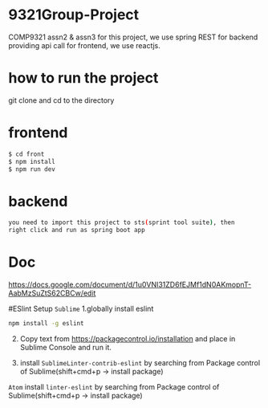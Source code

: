 # 9321Group-Project
COMP9321 assn2 &amp; assn3
for this project, we use spring REST for backend providing api call
for frontend, we use reactjs.
# how to run the project
git clone and cd to the directory
# frontend

```sh
$ cd front
$ npm install
$ npm run dev
```

# backend

```sh
you need to import this project to sts(sprint tool suite), then
right click and run as spring boot app
```

# Doc
https://docs.google.com/document/d/1u0VNI31ZD6fEJMf1dN0AKmopnT-AabMzSuZtS62CBCw/edit

#ESlint Setup
``Sublime``
1.globally install eslint
```sh
npm install -g eslint
```
2. Copy text from https://packagecontrol.io/installation and place in Sublime Console and run it.

3. install `SublimeLinter-contrib-eslint` by searching from Package control of Sublime(shift+cmd+p -> install package)

``Atom``
install `linter-eslint` by searching from Package control of Sublime(shift+cmd+p -> install package)
